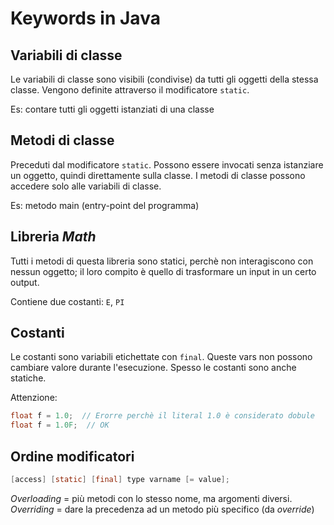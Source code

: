 # Keywords in Java

## Variabili di classe
Le variabili di classe sono visibili (condivise) da tutti gli oggetti della stessa classe. Vengono definite attraverso il modificatore `static`.

Es: contare tutti gli oggetti istanziati di una classe

## Metodi di classe
Preceduti dal modificatore `static`. Possono essere invocati senza istanziare un oggetto, quindi direttamente sulla classe.
I metodi di classe possono accedere solo alle variabili di classe.

Es: metodo main (entry-point del programma)

## Libreria _Math_
Tutti i metodi di questa libreria sono statici, perchè non interagiscono con nessun oggetto; il loro compito è quello di trasformare un input in un certo output.

Contiene due costanti: `E`, `PI`

## Costanti
Le costanti sono variabili etichettate con `final`. Queste vars non possono cambiare valore durante l'esecuzione.
Spesso le costanti sono anche statiche.

Attenzione:
```java
float f = 1.0;  // Erorre perchè il literal 1.0 è considerato dobule
float f = 1.0F;  // OK
```

## Ordine modificatori
```java
[access] [static] [final] type varname [= value];
```

_Overloading_ = più metodi con lo stesso nome, ma argomenti diversi.
_Overriding_ = dare la precedenza ad un metodo più specifico (da _override_)
